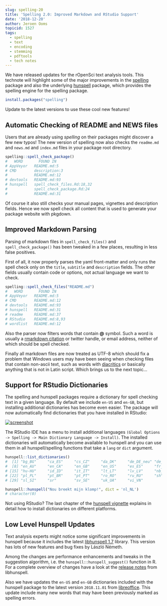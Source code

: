 ```yaml
---
slug: spelling-20
title: 'Spelling 2.0: Improved Markdown and RStudio Support'
date: '2018-12-20'
author: Jeroen Ooms
topicid: 1527
tags:
  - spelling
  - text
  - encoding
  - stemming
  - pdftools
  - tech notes
---
```


We have released updates for the rOpenSci text analysis tools. This technote will highlight some of the major improvements in the [spelling](https://github.com/ropensci/spelling#readme) package and also the underlying [hunspell](https://cloud.r-project.org/web/packages/hunspell/vignettes/intro.html) package, which provides the spelling engine for the spelling package.

```r
install.packages("spelling")
```

Update to the latest versions to use these cool new features!


## Automatic Checking of README and NEWS files


Users that are already using _spelling_ on their packages might discover a few new typos! The new version of spelling now also checks the `readme.md` and `news.md` and `index.md` files in your package root directory. 

```r
spelling::spell_check_package()
#   WORD       FOUND IN
# AppVeyor   README.md:5
# CMD        description:3
#            README.md:12
# devtools   README.md:93
# hunspell   spell_check_files.Rd:18,32
#            spell_check_package.Rd:24
#            README.md:31
```

Of course it also still checks your manual pages, vignettes and description fields. Hence we now spell check all content that is used to generate your package website with pkgdown.


## Improved Markdown Parsing

Parsing of markdown files in `spell_check_files()` and `spell_check_package()` has been tweaked in a few places, resulting in less false positives.

First of all, it now properly parses the yaml front-matter and only runs the spell check only on the `title`, `subtitle` and `description` fields. The other fields usually contain code or options, not actual language we want to check.

```r
spelling::spell_check_files("README.md")
#   WORD       FOUND IN
# AppVeyor   README.md:5
# CMD        README.md:12
# devtools   README.md:93
# hunspell   README.md:31
# readme     README.md:37
# RStudio    README.md:8,93
# wordlist   README.md:12
```


Also the parser now filters words that contain __@__ symbol. Such a word is usually a [rmarkdown citation](https://rmarkdown.rstudio.com/authoring_bibliographies_and_citations.html) or twitter handle, or email address, neither of which should be spell checked.

Finally all markdown files are now treated as UTF-8 which should fix a problem that Windows users may have been seeing when checking files that contain non-ascii text, such as words with [diacritics](https://github.com/ropensci/spelling/issues/17) or basically anything that is not in Latin script. Which brings us to the next topic...


## Support for RStudio Dictionaries

The spelling and hunspell packages require a dictionary for spell checking text in a given language. By default we include `en-US` and `en-GB`, but installing additional dictionaries has become even easier. The package will now automatically find dictionaries that you have installed in RStudio:

[![screenshot](https://jeroen.github.io/images/rs-hunspell.png)](https://cloud.r-project.org/web/packages/hunspell/vignettes/intro.html#hunspell_dictionaries)

The RStudio IDE has a menu to install additional languages `(Global Options -> Spelling -> Main Dictionary Language -> Install)`. The installed dictionaries will automatically become available to hunspell and you can use them in all hunspell/spelling functions that take a `lang` or `dict` argument.

```r
hunspell::list_dictionaries()
#  [1] "bg_BG"     "ca_ES"     "cs_CZ"     "da_DK"     "de_DE_neu" "de_DE"     "el_GR"    
#  [8] "en_AU"     "en_CA"     "en_GB"     "en_US"     "es_ES"     "fr_FR"     "hr_HR"    
# [15] "hu-HU"     "id_ID"     "it_IT"     "lt_LT"     "lv_LV"     "nb_NO"     "nl_NL"    
# [22] "pl_PL"     "pt_BR"     "pt_PT"     "ro_RO"     "ru_RU"     "sh"        "sk_SK"    
# [29] "sl_SI"     "sr"        "sv_SE"     "uk_UA"     "vi_VN"

hunspell::hunspell("Nou breekt mijn klomp!", dict = 'nl_NL')
# character(0)
```

Not using RStudio? The last chapter of the [hunspell vignette](https://cloud.r-project.org/web/packages/hunspell/vignettes/intro.html#hunspell_dictionaries) explains in detail how to install dictionaries on different platforms.


## Low Level Hunspell Updates

Text analysis experts might notice some significant improvements in hunspell because it includes the latest [libhunspell 1.7](https://github.com/explore) library. This version has lots of new features and bug fixes by László Németh. 

Among the changes are performance enhancements and tweaks in the suggestion algorithm, i.e. the `hunspell::hunspell_suggest()` function in R. For a complete overview of changes have a look at the [release notes](https://github.com/hunspell/hunspell/blob/master/NEWS) from libhunspell. 

Also we have updates the `en-US` and `en-GB` dictionaries included with the hunspell package to the latest version `2018.11.01` from [libreoffice](https://extensions.libreoffice.org/extensions/english-dictionaries/2018-11.01). This update include many new words that may have been previously marked as spelling errors. 
